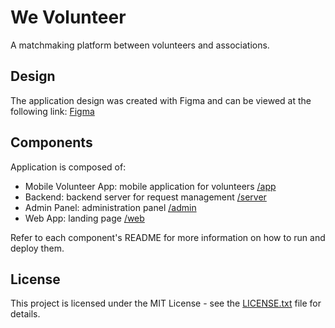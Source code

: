 # We Volunteer

A matchmaking platform between volunteers and associations.

## Design

The application design was created with Figma and can be viewed at the following link: [Figma](https://www.figma.com/proto/jZMlZZmcXPJG5YQNQsKCY2/FaXTe?page-id=64%3A108&node-id=77-264&viewport=2436%2C-428%2C1.25&t=9ZMKlrQVBzCoak4g-1&scaling=scale-down)

## Components

Application is composed of:

- Mobile Volunteer App: mobile application for volunteers [/app]()
- Backend: backend server for request management [/server]()
- Admin Panel: administration panel [/admin]()
- Web App: landing page [/web]()

Refer to each component's README for more information on how to run and deploy them.

## License

This project is licensed under the MIT License - see the [LICENSE.txt](/LICENSE.txt) file for details.